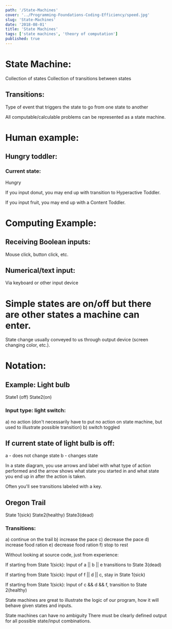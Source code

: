 ```yaml
---
path: '/State-Machines'
cover: '../Programming-Foundations-Coding-Efficiency/speed.jpg'
slug: 'State-Machines'
date: '2018-08-01'
title: 'State Machines'
tags: ['state machines', 'theory of computation']
published: true
---
```


# State Machine:

Collection of states
Collection of transitions between states

## Transitions:

Type of event that triggers the state to go from one state to another

All computable/calculable problems can be represented as a state machine.

# Human example:

## Hungry toddler:

### Current state:

Hungry

If you input donut, you may end up with transition to Hyperactive Toddler.

If you input fruit, you may end up with a Content Toddler.

# Computing Example:

## Receiving Boolean inputs:

Mouse click, button click, etc.

## Numerical/text input:

Via keyboard or other input device

# Simple states are on/off but there are other states a machine can enter.

State change usually conveyed to us through output device (screen changing color, etc.).

# Notation:

## Example: Light bulb

State1 (off) State2(on)

### Input type: light switch:

a) no action (don't necessarily have to put no action on state machine, but used to illustrate possible transition)
b) switch toggled

## If current state of light bulb is off:

a - does not change state
b - changes state

In a state diagram, you use arrows and label with what type of action performed and the arrow shows what state you started in and what state you end up in after the action is taken.

Often you'll see transitions labeled with a key.

## Oregon Trail

State 1(sick) State2(healthy) State3(dead)

### Transitions:

a) continue on the trail
b) increase the pace
c) decrease the pace
d) increase food ration
e) decrease food ration
f) stop to rest

Without looking at source code, just from experience:

If starting from State 1(sick):
Input of a || b || e transitions to State 3(dead)

If starting from State 1(sick):
Input of f || d || c, stay in State 1(sick)

If starting from State 1(sick):
Input of c && d && f, transition to State 2(healthy)

State machines are great to illustrate the logic of our program, how it will behave given states and inputs.

State machines can have no ambiguity
There must be clearly defined output for all possible state/input combinations.
